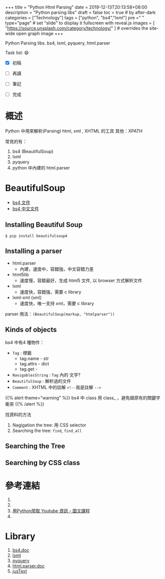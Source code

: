 +++
title = "Python Html Parsing"
date = 2019-12-13T20:13:58+08:00
description = "Python parsing libs"
draft = false
toc = true  # by after-dark
categories = ["Technology"]
tags = ["python", "bs4","lxml"]
pre ="<i class='fa fa-file'></i> "
type="page" # set "slide" to display it fullscreen with reveal.js
images = [
  "https://source.unsplash.com/category/technology/"
] # overrides the site-wide open graph image
+++

Python Parsing libs.  bs4, lxml, pyquery, html.parser


<!--more-->

Task list: :smile:

- [x] 初稿
- [ ] 再讀
- [ ] 筆記
- [ ] 完成


# 概述

Python 中用來解析(Parsing) html, xml , XHTML 的工具
其他：XPATH

常見的有：
1. bs4 (BeautifulSoup)
1. lxml
1. pyquery
1. python 中內建的 html.parser

# BeautifulSoup

* [bs4 文件][bs4.doc]
* [bs4 中文文件][bs4.doc.zh_cn]

## Installing Beautiful Soup

```
$ pip install beautifulsoup4

```
## Installing a parser

* html.parser
    * 內建，速度中，容錯強，中文容錯力差  
* html5lib
    * 速度慢，容錯最好，生成 html5 文件, 以 browser 方式解析文件
* lxml
    * 速度快，容錯強，需要 c  library 
* lxml-xml (xml)
    * 速度快，唯一支持 xml，需要 c library

parser 用法：`(BeautifulSoup(markup, "htmlparser"))`    


## Kinds of objects

bs4 中有4 種物件：


* `Tag` : 標籤
    * tag.name  - str
    * tag.attrs - dict
    * tag.get - 
* `NavigablesString` : `Tag` 內的 文字?
* `BeautifulSoup` : 解析過的文件
* `Comment` : XHTML 中的註解 `<!--`我是註解 `-->`



{{% alert theme="warning" %}} bs4 中 class 用 class_ ，避免跟原有的關鍵字衝突 {{% /alert %}}

找資料的方法

1. Nagigation the tree: 用 CSS selector
2. Searching the tree: `find`, `find_all`

## Searching the Tree

## Searching by CSS class





# 參考連結

1. []()
1. []()
1. [用Python爬取 Youtube 資訊 - 圖文課程](https://hiskio.com/courses/112)
1. []()

# Library

1. [bs4.doc](https://www.crummy.com/software/BeautifulSoup/bs4/doc/)
1. [lxml](https://github.com/lxml/lxml)
1. [pyquery](https://github.com/gawel/pyquery)
1. [html.parser.doc](https://docs.python.org/3/library/html.parser.html) 
1. [jusText](https://github.com/miso-belica/jusText)

[bs4.doc]: https://www.crummy.com/software/BeautifulSoup/bs4/doc/
[bs4.doc.zh_cn]: https://beautifulsoup.readthedocs.io/zh_CN/v4.4.0/ "bs4 中文文件"
[lxml]: https://github.com/lxml/lxml
[pyquery]: https://github.com/gawel/pyquery
[html.parser.doc]: https://docs.python.org/3/library/html.parser.html
[jusText]: https://github.com/miso-belica/jusText

[google]: https://www.google.com "Search Engine"
